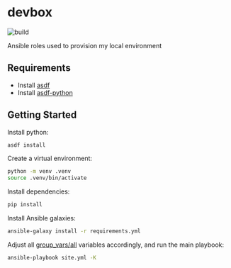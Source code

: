 # devbox

![build](https://github.com/sestrella/devbox/workflows/build/badge.svg?branch=master)

Ansible roles used to provision my local environment

## Requirements

- Install [asdf][asdf]
- Install [asdf-python][asdf-python]

## Getting Started

Install python:

```sh
asdf install
```

Create a virtual environment:

```sh
python -m venv .venv
source .venv/bin/activate
```

Install dependencies:

```sh
pip install
```

Install Ansible galaxies:

```sh
ansible-galaxy install -r requirements.yml
```

Adjust all [group_vars/all](group_vars/all) variables accordingly, and run the
main playbook:

```sh
ansible-playbook site.yml -K
```

[asdf]: https://github.com/asdf-vm/asdf
[asdf-python]: https://github.com/danhper/asdf-python
